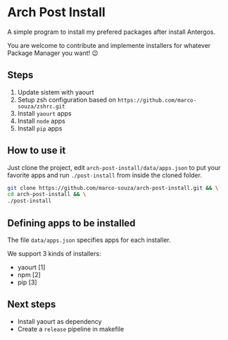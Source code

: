 # Arch Post Install

A simple program to install my prefered packages after install Antergos.

You are welcome to contribute and implemente installers for whatever Package Manager you want! 😉

## Steps

1. Update sistem with yaourt
2. Setup zsh configuration based on `https://github.com/marco-souza/zshrc.git`
3. Install `yaourt` apps
4. Install `node` apps
5. Install `pip` apps

## How to use it

Just clone the project, edit `arch-post-install/data/apps.json` to put your favorite apps and run `./post-install` from inside the cloned folder.

```sh
git clone https://github.com/marco-souza/arch-post-install.git && \
cd arch-post-install && \
./post-install

```

## Defining apps to be installed

The file `data/apps.json` specifies apps for each installer.

We support 3 kinds of installers:

- yaourt [1]
- npm [2]
- pip [3]

## Next steps

- Install yaourt as dependency
- Create a `release` pipeline in makefile
